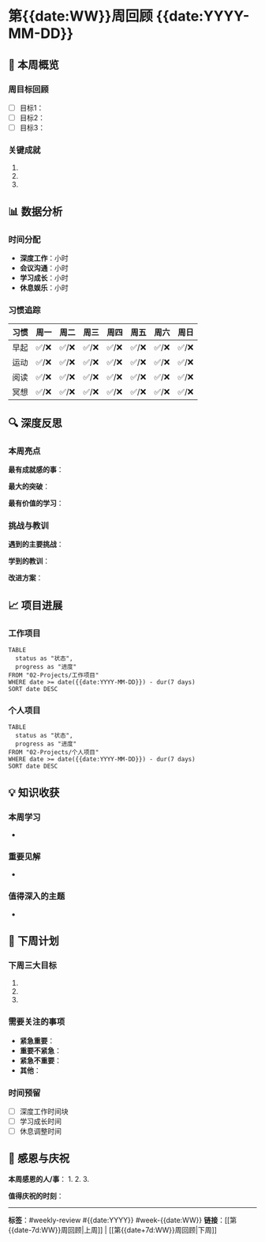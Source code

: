 # 第{{date:WW}}周回顾 {{date:YYYY-MM-DD}}

## 📅 本周概览

### 周目标回顾
- [ ] 目标1：
- [ ] 目标2：
- [ ] 目标3：

### 关键成就
1. 
2. 
3. 

## 📊 数据分析

### 时间分配
- **深度工作**：小时
- **会议沟通**：小时
- **学习成长**：小时
- **休息娱乐**：小时

### 习惯追踪
| 习惯 | 周一 | 周二 | 周三 | 周四 | 周五 | 周六 | 周日 |
|------|------|------|------|------|------|------|------|
| 早起 | ✅/❌ | ✅/❌ | ✅/❌ | ✅/❌ | ✅/❌ | ✅/❌ | ✅/❌ |
| 运动 | ✅/❌ | ✅/❌ | ✅/❌ | ✅/❌ | ✅/❌ | ✅/❌ | ✅/❌ |
| 阅读 | ✅/❌ | ✅/❌ | ✅/❌ | ✅/❌ | ✅/❌ | ✅/❌ | ✅/❌ |
| 冥想 | ✅/❌ | ✅/❌ | ✅/❌ | ✅/❌ | ✅/❌ | ✅/❌ | ✅/❌ |

## 🔍 深度反思

### 本周亮点
**最有成就感的事**：

**最大的突破**：

**最有价值的学习**：

### 挑战与教训
**遇到的主要挑战**：

**学到的教训**：

**改进方案**：

## 📈 项目进展

### 工作项目
```dataview
TABLE 
  status as "状态",
  progress as "进度"
FROM "02-Projects/工作项目"
WHERE date >= date({{date:YYYY-MM-DD}}) - dur(7 days)
SORT date DESC
```

### 个人项目
```dataview
TABLE 
  status as "状态",
  progress as "进度"
FROM "02-Projects/个人项目"
WHERE date >= date({{date:YYYY-MM-DD}}) - dur(7 days)
SORT date DESC
```

## 💡 知识收获

### 本周学习
- 

### 重要见解
- 

### 值得深入的主题
- 

## 🎯 下周计划

### 下周三大目标
1. 
2. 
3. 

### 需要关注的事项
- **紧急重要**：
- **重要不紧急**：
- **紧急不重要**：
- **其他**：

### 时间预留
- [ ] 深度工作时间块
- [ ] 学习成长时间
- [ ] 休息调整时间

## 🌟 感恩与庆祝

**本周感恩的人/事**：
1. 
2. 
3. 

**值得庆祝的时刻**：

---
**标签**：#weekly-review #{{date:YYYY}} #week-{{date:WW}}
**链接**：[[第{{date-7d:WW}}周回顾|上周]] | [[第{{date+7d:WW}}周回顾|下周]]
